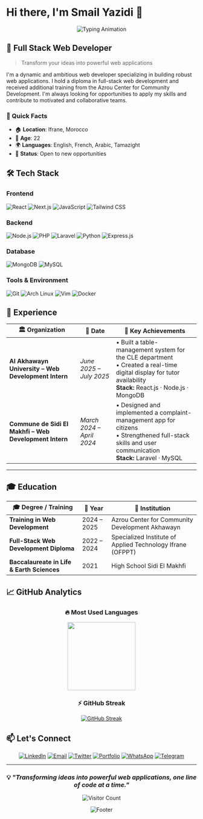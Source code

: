 # Hi there, I'm Smail Yazidi 👋

<div align="center">
  <img src="https://readme-typing-svg.herokuapp.com/?lines=Full+Stack+Web+Developer;Always+learning+new+things&font=Fira%20Code&center=true&width=440&height=45&color=f75c7e&vCenter=true&size=22&pause=1000" alt="Typing Animation">
</div>

## 🚀 Full Stack Web Developer
> Transform your ideas into powerful web applications

I'm a dynamic and ambitious web developer specializing in building robust web applications. I hold a diploma in full-stack web development and received additional training from the Azrou Center for Community Development. I'm always looking for opportunities to apply my skills and contribute to motivated and collaborative teams.

### 🌟 Quick Facts
- 🏠 **Location**: Ifrane, Morocco
- 🎂 **Age**: 22
- 🌍 **Languages**: English, French, Arabic, Tamazight
- 💼 **Status**: Open to new opportunities

## 🛠️ Tech Stack

### Frontend
<p align="left">
  <img src="https://img.shields.io/badge/React-20232A?style=for-the-badge&logo=react&logoColor=61DAFB" alt="React"/>
  <img src="https://img.shields.io/badge/Next.js-000000?style=for-the-badge&logo=next.js&logoColor=white" alt="Next.js"/>
  <img src="https://img.shields.io/badge/JavaScript-F7DF1E?style=for-the-badge&logo=javascript&logoColor=black" alt="JavaScript"/>
  <img src="https://img.shields.io/badge/Tailwind_CSS-38B2AC?style=for-the-badge&logo=tailwind-css&logoColor=white" alt="Tailwind CSS"/>

</p>

### Backend
<p align="left">
  <img src="https://img.shields.io/badge/Node.js-43853D?style=for-the-badge&logo=node.js&logoColor=white" alt="Node.js"/>
  <img src="https://img.shields.io/badge/PHP-777BB4?style=for-the-badge&logo=php&logoColor=white" alt="PHP"/>
  <img src="https://img.shields.io/badge/Laravel-FF2D20?style=for-the-badge&logo=laravel&logoColor=white" alt="Laravel"/>
  <img src="https://img.shields.io/badge/Python-3776AB?style=for-the-badge&logo=python&logoColor=white" alt="Python"/>
  <img src="https://img.shields.io/badge/Express.js-404D59?style=for-the-badge&logo=express&logoColor=white" alt="Express.js"/>
</p>

### Database
<p align="left">
  <img src="https://img.shields.io/badge/MongoDB-4EA94B?style=for-the-badge&logo=mongodb&logoColor=white" alt="MongoDB"/>
  <img src="https://img.shields.io/badge/MySQL-00000F?style=for-the-badge&logo=mysql&logoColor=white" alt="MySQL"/>

</p>

### Tools & Environment
<p align="left">
  <img src="https://img.shields.io/badge/Git-F05032?style=for-the-badge&logo=git&logoColor=white" alt="Git"/>
  <img src="https://img.shields.io/badge/Arch_Linux-1793D1?style=for-the-badge&logo=arch-linux&logoColor=white" alt="Arch Linux"/>
  <img src="https://img.shields.io/badge/VIM-%2311AB00.svg?&style=for-the-badge&logo=vim&logoColor=white" alt="Vim"/>

  <img src="https://img.shields.io/badge/Docker-2496ED?style=for-the-badge&logo=docker&logoColor=white" alt="Docker"/>
</p>




## 💼 Experience

<div align="center">
  
| 🏛️ **Organization** | 📅 **Date** | 🚀 **Key Achievements** |
|---------------------|-------------|------------------------|
| **Al Akhawayn University – Web Development Intern** | *June 2025 – July 2025* | • Built a table-management system for the CLE department <br>• Created a real-time digital display for tutor availability <br>**Stack:** React.js · Node.js · MongoDB |
| **Commune de Sidi El Makhfi – Web Development Intern** | *March 2024 – April 2024* | • Designed and implemented a complaint-management app for citizens <br>• Strengthened full-stack skills and user communication <br>**Stack:** Laravel · MySQL |

</div>

---

## 🎓 Education

<div align="center">
  
| 🎓 **Degree / Training** | 📅 **Year** | 🏫 **Institution** |
|-------------------------|-------------|-------------------|
| **Training in Web Development** | 2024 – 2025 | Azrou Center for Community Development Akhawayn |
| **Full-Stack Web Development Diploma** | 2022 – 2024 | Specialized Institute of Applied Technology Ifrane (OFPPT) |
| **Baccalaureate in Life & Earth Sciences** | 2021 | High School Sidi El Makhfi |

</div>



## 📈 GitHub Analytics  

<div align="center">

### 🔥 Most Used Languages
<a href="https://github.com/Smail-Yazidi">
  <img height="180em" src="https://github-readme-stats.vercel.app/api/top-langs/?username=Smail-Yazidi&layout=compact&langs_count=8&theme=radical"/>
</a>

### ⚡ GitHub Streak
<a href="https://github.com/Smail-Yazidi">
  <img src="https://github-readme-streak-stats.herokuapp.com/?user=Smail-Yazidi&theme=radical" alt="GitHub Streak"/>
</a>

</div>






## 📫 Let's Connect

<div align="center">
  
[![LinkedIn](https://img.shields.io/badge/LinkedIn-0077B5?style=for-the-badge&logo=linkedin&logoColor=white)](https://linkedin.com/in/smail-yazidi/)
[![Email](https://img.shields.io/badge/Email-D14836?style=for-the-badge&logo=gmail&logoColor=white)](mailto:smail.yazidi.contact@gmail.com)
[![Twitter](https://img.shields.io/badge/Twitter-1DA1F2?style=for-the-badge&logo=twitter&logoColor=white)](https://x.com/smail_yazidi)
[![Portfolio](https://img.shields.io/badge/Portfolio-000000?style=for-the-badge&logo=vercel&logoColor=white)](https://smail-yazidi.vercel.app/)
[![WhatsApp](https://img.shields.io/badge/WhatsApp-25D366?style=for-the-badge&logo=whatsapp&logoColor=white)](https://wa.me/0719270155)
[![Telegram](https://img.shields.io/badge/Telegram-2CA5E0?style=for-the-badge&logo=telegram&logoColor=white)](https://t.me/0719270155)

</div>


---

<div align="center">
  
### 💡 *"Transforming ideas into powerful web applications, one line of code at a time."*

![Visitor Count](https://komarev.com/ghpvc/?username=Smail-Yazidi&color=red&style=for-the-badge)
</div>

<div align="center">
  <img src="https://capsule-render.vercel.app/api?type=waving&color=gradient&height=100&section=footer" alt="Footer"/>
</div>
